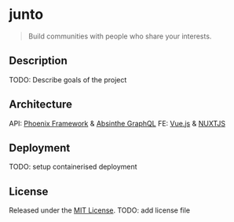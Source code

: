 # junto

> Build communities with people who share your interests.


## Description

TODO: Describe goals of the project


## Architecture

API: [Phoenix Framework]() & [Absinthe GraphQL]()
FE: [Vue.js]() & [NUXTJS]()


## Deployment

TODO: setup containerised deployment


## License
Released under the [MIT License](./LICENSE).
TODO: add license file


[Phoenix Framework]: https://www.phoenixframework.org
[Absinthe GraphQL]: https://github.com/absinthe-graphql/absinthe
[Vue.js]: https://vuejs.org
[NUXTJS]: https://nuxtjs.org

